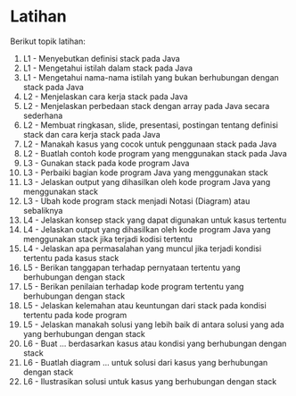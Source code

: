 # Latihan
Berikut topik latihan:
1. L1 - Menyebutkan definisi stack pada Java
2. L1 - Mengetahui istilah dalam stack pada Java
3. L1 - Mengetahui nama-nama istilah yang bukan berhubungan dengan stack pada Java
4. L2 - Menjelaskan cara kerja stack pada Java
5. L2 - Menjelaskan perbedaan stack dengan array pada Java secara sederhana
6. L2 - Membuat ringkasan, slide, presentasi, postingan tentang definisi stack dan cara kerja stack pada Java
7. L2 - Manakah kasus yang cocok untuk penggunaan stack pada Java
8. L2 - Buatlah contoh kode program yang menggunakan stack pada Java
9. L3 - Gunakan stack pada kode program Java
10. L3 - Perbaiki bagian kode program Java yang menggunakan stack
11. L3 - Jelaskan output yang dihasilkan oleh kode program Java yang menggunakan stack
12. L3 - Ubah kode program stack menjadi Notasi (Diagram) atau sebaliknya
13. L4 - Jelaskan konsep stack yang dapat digunakan untuk kasus tertentu
14. L4 - Jelaskan output yang dihasilkan oleh kode program Java yang menggunakan stack jika terjadi kodisi tertentu
15. L4 - Jelaskan apa permasalahan yang muncul jika terjadi kondisi tertentu pada kasus stack
16. L5 - Berikan tanggapan terhadap pernyataan tertentu yang berhubungan dengan stack
17. L5 - Berikan penilaian terhadap kode program tertentu yang berhubungan dengan stack
18. L5 - Jelaskan kelemahan atau keuntungan dari stack pada kondisi tertentu pada kode program
19. L5 - Jelaskan manakah solusi yang lebih baik di antara solusi yang ada yang berhubungan dengan stack
20. L6 - Buat ... berdasarkan kasus atau kondisi yang berhubungan dengan stack
21. L6 - Buatlah diagram ... untuk solusi dari kasus yang berhubungan dengan stack
22. L6 - Ilustrasikan solusi untuk kasus yang berhubungan dengan stack

